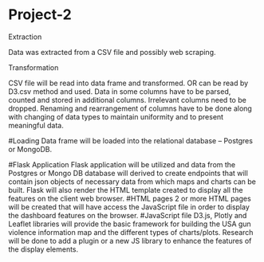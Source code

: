 # Project-2

Extraction

Data was extracted from a CSV file and possibly web scraping.

Transformation

CSV file will be read into data frame and transformed. OR can be read by D3.csv method and used.
Data in some columns have to be parsed, counted and stored in additional columns.
Irrelevant columns need to be dropped.  Renaming and rearrangement of columns have to be done along with changing of data types to maintain uniformity and to present meaningful data.
  
#Loading
Data frame will be loaded into the relational database – Postgres or MongoDB.

#Flask Application 
Flask application will be utilized and data from the Postgres or Mongo DB database will derived to create endpoints that will contain json objects of necessary data from which maps and charts can be built.
Flask will also render the HTML template created to display all the features on the client web browser.
#HTML pages
2 or more HTML pages will be created that will have access the JavaScript file in order to display the dashboard features on the browser. 
#JavaScript file 
D3.js, Plotly and Leaflet libraries will provide the basic framework for building the USA gun violence information map and the different types of charts/plots. 
Research will be done to add a plugin or a new JS library to enhance the features of the display elements. 
